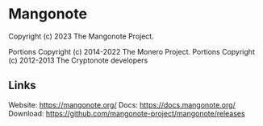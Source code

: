 # Mangonote

Copyright (c) 2023 The Mangonote Project.

Portions Copyright (c) 2014-2022 The Monero Project.
Portions Copyright (c) 2012-2013 The Cryptonote developers

## Links
Website: https://mangonote.org/
Docs: https://docs.mangonote.org/
Download: https://github.com/mangonote-project/mangonote/releases